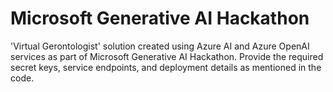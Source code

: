 # Microsoft Generative AI Hackathon

'Virtual Gerontologist' solution created using Azure AI and Azure OpenAI services as part of Microsoft Generative AI Hackathon.
Provide the required secret keys, service endpoints, and deployment details as mentioned in the code.
